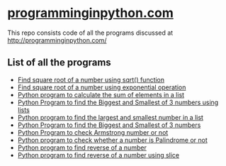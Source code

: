 # <a href="http://Programminginpython.com/">programminginpython.com</a>
This repo consists code of all the programs discussed at http://programminginpython.com/

## List of all the programs
<ul><li><a href="http://programminginpython.com/find-square-root-using-sqrt/">Find square root of a number using sqrt() function</a></li><li><a href="http://programminginpython.com/find-square-root-number-exponential-operation/">Find square root of a number using exponential operation</a></li><li><a href="http://programminginpython.com/python-program-calculate-sum-elements-list/">Python program to calculate the sum of elements in a list</a></li><li><a href="http://programminginpython.com/python-biggest-smallest-3-numbers-lists/">Python Program to find the Biggest and Smallest of 3 numbers using lists</a></li><li><a href="http://programminginpython.com/python-program-largest-smallest-number-list/">Python program to find the largest and smallest number in a list</a></li><li><a href="http://programminginpython.com/biggest-smallest-3-numbers/">Python Program to find the Biggest and Smallest of 3 numbers</a></li><li><a href="http://programminginpython.com/python-check-armstrong-number/">Python Program to check Armstrong number or not</a></li><li><a href="http://programminginpython.com/python-program-check-palindrome/">Python program to check whether a number is Palindrome or not</a></li><li><a href="http://programminginpython.com/python-program-to-find-reverse-of-a-number/">Python program to find reverse of a number</a></li><li><a href="http://programminginpython.com/find-reverse-number-slice/">Python program to find reverse of a number using slice</a></li></ul>
